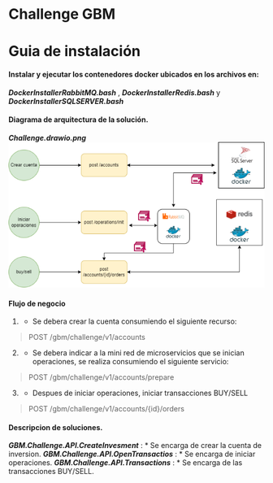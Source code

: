 # Challenge GBM
# Guia de instalación

#### Instalar y ejecutar los contenedores docker ubicados en los archivos en:
**_DockerInstallerRabbitMQ.bash_** , **_DockerInstallerRedis.bash_** y **_DockerInstallerSQLSERVER.bash_**


#### Diagrama de arquitectura de la solución.
**_Challenge.drawio.png_**
![alt text for screen readers](./Challenge.drawio.png "diagrama de arquitectura")

#### Flujo de negocio

1. * Se debera crear la cuenta consumiendo el siguiente recurso:

> POST /gbm/challenge/v1/accounts

2. * Se debera indicar a la mini red de microservicios que se inician operaciones, se realiza consumiendo el siguiente servicio:

> POST /gbm/challenge/v1/accounts/prepare

3. * Despues de iniciar operaciones, iniciar transacciones BUY/SELL

> POST /gbm/challenge/v1/accounts/{id}/orders

#### Descripcion de soluciones.

**_GBM.Challenge.API.CreateInvesment_** : * Se encarga de crear la cuenta de inversion.
**_GBM.Challenge.API.OpenTransactios_** : * Se encarga de iniciar operaciones.
**_GBM.Challenge.API.Transactions_** : * Se encarga de las transacciones BUY/SELL.
